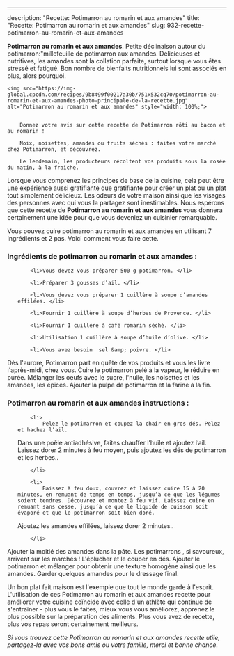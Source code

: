 ---
description: "Recette: Potimarron au romarin et aux amandes"
title: "Recette: Potimarron au romarin et aux amandes"
slug: 932-recette-potimarron-au-romarin-et-aux-amandes

<p>
	<strong>Potimarron au romarin et aux amandes</strong>. 
	Petite déclinaison autour du potimarron:&#34;millefeuille de potimarron aux amandes. Délicieuses et nutritives, les amandes sont la collation parfaite, surtout lorsque vous êtes stressé et fatigué. Bon nombre de bienfaits nutritionnels lui sont associés en plus, alors pourquoi.
</p>
<p>
	
	<img src="https://img-global.cpcdn.com/recipes/9b8499f00217a30b/751x532cq70/potimarron-au-romarin-et-aux-amandes-photo-principale-de-la-recette.jpg" alt="Potimarron au romarin et aux amandes" style="width: 100%;">
	
	
		Donnez votre avis sur cette recette de Potimarron rôti au bacon et au romarin !
	
		Noix, noisettes, amandes ou fruits séchés : faites votre marché chez Potimarron, et découvrez.
	
		Le lendemain, les producteurs récoltent vos produits sous la rosée du matin, à la fraîche.
	
</p>

Lorsque vous comprenez les principes de base de la cuisine, cela peut être une expérience aussi gratifiante que gratifiante pour créer un plat ou un plat tout simplement délicieux. Les odeurs de votre maison ainsi que les visages des personnes avec qui vous la partagez sont inestimables. Nous espérons que cette recette de <strong> Potimarron au romarin et aux amandes </strong> vous donnera certainement une idée pour que vous deveniez un cuisinier remarquable.

<!--inarticleads1-->

Vous pouvez cuire potimarron au romarin et aux amandes en utilisant 7 Ingrédients et 2 pas. Voici comment vous faire cette.

<h3>Ingrédients de potimarron au romarin et aux amandes :</h3>

<ol>
	
		<li>Vous devez vous préparer 500 g potimarron. </li>
	
		<li>Préparer 3 gousses d’ail. </li>
	
		<li>Vous devez vous préparer 1 cuillère à soupe d’amandes effilées. </li>
	
		<li>Fournir 1 cuillère à soupe d’herbes de Provence. </li>
	
		<li>Fournir 1 cuillère à café romarin séché. </li>
	
		<li>Utilisation 1 cuillère à soupe d’huile d’olive. </li>
	
		<li>Vous avez besoin  sel &amp; poivre. </li>
	
</ol>

Dès l&#39;aurore, Potimarron part en quête de vos produits et vous les livre l&#39;après-midi, chez vous. Cuire le potimarron pelé à la vapeur, le réduire en purée. Mélanger les oeufs avec le sucre, l&#39;huile, les noisettes et les amandes, les épices. Ajouter la pulpe de potimarron et la farine à la fin. 

<!--inarticleads2-->

<h3>Potimarron au romarin et aux amandes instructions :</h3>

<ol>
	
		<li>
			Pelez le potimarron et coupez la chair en gros dés. Pelez et hachez l’ail.

Dans une poêle antiadhésive, faites chauffer l’huile et ajoutez l’ail. Laissez dorer 2 minutes à feu moyen, puis ajoutez les dés de potimarron et les herbes..
			
			
		</li>
	
		<li>
			Baissez à feu doux, couvrez et laissez cuire 15 à 20 minutes, en remuant de temps en temps, jusqu’à ce que les légumes soient tendres. Découvrez et montez à feu vif. Laissez cuire en remuant sans cesse, jusqu’à ce que le liquide de cuisson soit évaporé et que le potimarron soit bien doré.

Ajoutez les amandes effilées, laissez dorer 2 minutes..
			
			
		</li>
	
</ol>

Ajouter la moitié des amandes dans la pâte. Les potimarrons , si savoureux, arrivent sur les marchés ! L&#39;éplucher et le couper en dés. Ajouter le potimarron et mélanger pour obtenir une texture homogène ainsi que les amandes. Garder quelques amandes pour le dressage final. 

<!--inarticleads1-->

<p>
Un bon plat fait maison est l'exemple que tout le monde garde à l'esprit. L'utilisation de ces Potimarron au romarin et aux amandes recette pour améliorer votre cuisine coïncide avec celle d'un athlète qui continue de s'entraîner - plus vous le faites, mieux vous vous améliorez, apprenez le plus possible sur la préparation des aliments. Plus vous avez de recette, plus vos repas seront certainement meilleurs.
</p>

<p>
<i>Si vous trouvez cette Potimarron au romarin et aux amandes recette utile, partagez-la avec vos bons amis ou votre famille, merci et bonne chance.</i>
</p>
